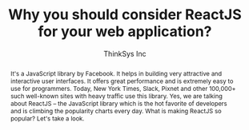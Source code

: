 ---
sections: [reactjs]
link: http://blogs.thinksys.com/why-you-should-consider-reactjs-for-your-web-application/
title: "Why you should consider ReactJS for your web application?"
author: "ThinkSys Inc"
publishedAt: 2017-11-08T00:00:00.000Z
type: [article]
topics: [why_react]
suggestedBy: [andreamangano]
createdAt: 2018-03-20T21:25:35.852Z
reference: aHR0cDovL2Jsb2dzLnRoaW5rc3lzLmNvbS93aHkteW91LXNob3VsZC1jb25zaWRlci1yZWFjdGpzLWZvci15b3VyLXdlYi1hcHBsaWNhdGlvbi8
slug: why-you-should-consider-reactjs-for-your-web-application-by-thinksys-inc
abstract: "It's a JavaScript library by Facebook. It helps in building very attractive and interactive user interfaces. It offers great performance and is extremely easy to use for programmers. Today, New York Times, Slack, Pixnet and other 100,000+ such well-known sites with heavy traffic use this library. Yes, we are talking about ReactJS – the JavaScript library which is the hot favorite of developers and is climbing the popularity charts every day. What is making ReactJS so popular? Let's take a look."
---